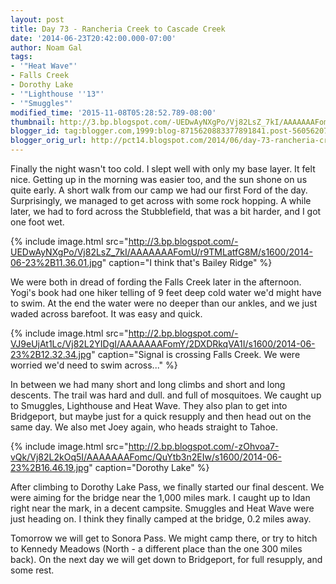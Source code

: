 ```yaml
---
layout: post
title: Day 73 - Rancheria Creek to Cascade Creek
date: '2014-06-23T20:42:00.000-07:00'
author: Noam Gal
tags:
- '"Heat Wave"'
- Falls Creek
- Dorothy Lake
- '"Lighthouse ''13"'
- '"Smuggles"'
modified_time: '2015-11-08T05:28:52.789-08:00'
thumbnail: http://3.bp.blogspot.com/-UEDwAyNXgPo/Vj82LsZ_7kI/AAAAAAAFomU/r9TMLatfG8M/s72-c/2014-06-23%2B11.36.01.jpg
blogger_id: tag:blogger.com,1999:blog-8715620883377891841.post-560562073594363765
blogger_orig_url: http://pct14.blogspot.com/2014/06/day-73-rancheria-creek-to-cascade-creek.html
---
```

Finally the night wasn't too cold. I slept well with only my base layer. It felt nice. Getting up in the morning was easier too, and the sun shone on us quite early. A short walk from our camp we had our first Ford of the day. Surprisingly, we managed to get across with some rock hopping. A while later, we had to ford across the Stubblefield, that was a bit harder, and I got one foot wet.

{% include image.html src="http://3.bp.blogspot.com/-UEDwAyNXgPo/Vj82LsZ_7kI/AAAAAAAFomU/r9TMLatfG8M/s1600/2014-06-23%2B11.36.01.jpg" caption="I think that's Bailey Ridge" %}

We were both in dread of fording the Falls Creek later in the afternoon. Yogi's book had one hiker telling of 9 feet deep cold water we'd might have to swim. At the end the water were no deeper than our ankles, and we just waded across barefoot. It was easy and quick.

{% include image.html src="http://2.bp.blogspot.com/-VJ9eUjAt1Lc/Vj82L2YIDgI/AAAAAAAFomY/2DXDRkqVA1I/s1600/2014-06-23%2B12.32.34.jpg" caption="Signal is crossing Falls Creek. We were worried we'd need to swim across..." %}

In between we had many short and long climbs and short and long descents. The trail was hard and dull. and full of mosquitoes. We caught up to Smuggles, Lighthouse and Heat Wave. They also plan to get into Bridgeport, but maybe just for a quick resupply and then head out on the same day. We also met Joey again, who heads straight to Tahoe.

{% include image.html src="http://2.bp.blogspot.com/-zOhvoa7-vQk/Vj82L2kOq5I/AAAAAAAFomc/QuYtb3n2EIw/s1600/2014-06-23%2B16.46.19.jpg" caption="Dorothy Lake" %}

After climbing to Dorothy Lake Pass, we finally started our final descent. We were aiming for the bridge near the 1,000 miles mark. I caught up to Idan right near the mark, in a decent campsite. Smuggles and Heat Wave were just heading on. I think they finally camped at the bridge, 0.2 miles away.

Tomorrow we will get to Sonora Pass. We might camp there, or try to hitch to Kennedy Meadows (North - a different place than the one 300 miles back). On the next day we will get down to Bridgeport, for full resupply, and some rest.
